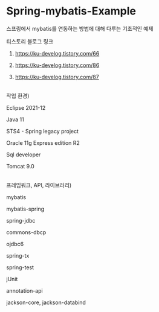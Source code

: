 # Spring-mybatis-Example


스프링에서 mybatis를 연동하는 방법에 대해 다루는 기초적인 예제


티스토리 블로그 링크

1. https://ku-develog.tistory.com/66

2. https://ku-develog.tistory.com/86

3. https://ku-develog.tistory.com/87
 <br><br>

작업 환경)

Eclipse 2021-12

Java 11

STS4 - Spring legacy project

Oracle 11g Express edition R2

Sql developer

Tomcat 9.0 <br><br>

프레임워크, API, 라이브러리)

mybatis

mybatis-spring

spring-jdbc

commons-dbcp

ojdbc6

spring-tx

spring-test

jUnit

annotation-api

jackson-core, jackson-databind
